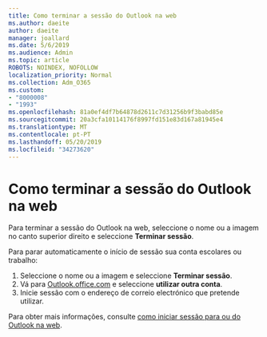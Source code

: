 ```yaml
---
title: Como terminar a sessão do Outlook na web
ms.author: daeite
author: daeite
manager: joallard
ms.date: 5/6/2019
ms.audience: Admin
ms.topic: article
ROBOTS: NOINDEX, NOFOLLOW
localization_priority: Normal
ms.collection: Adm_O365
ms.custom:
- "8000008"
- "1993"
ms.openlocfilehash: 81a0ef4df7b64878d2611c7d31256b9f3babd85e
ms.sourcegitcommit: 20a3cfa10114176f8997fd151e83d167a81945e4
ms.translationtype: MT
ms.contentlocale: pt-PT
ms.lasthandoff: 05/20/2019
ms.locfileid: "34273620"
---
```

# <a name="how-to-sign-out-of-outlook-on-the-web"></a>Como terminar a sessão do Outlook na web

Para terminar a sessão do Outlook na web, seleccione o nome ou a imagem no canto superior direito e seleccione **Terminar sessão**.

Para parar automaticamente o início de sessão sua conta escolares ou trabalho:

1. Seleccione o nome ou a imagem e seleccione **Terminar sessão**.
1. Vá para [Outlook.office.com](https://outlook.office.com/) e seleccione **utilizar outra conta**.
1. Inicie sessão com o endereço de correio electrónico que pretende utilizar.

Para obter mais informações, consulte [como iniciar sessão para ou do Outlook na web](https://support.office.com/article/763fab4d-0138-4814-b450-37fc286bcb79).